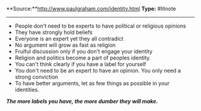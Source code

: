 ---
---
**Source:**http://www.paulgraham.com/identity.html
**Type:** #litnote 

----
- People don't need to be experts to have political or religious opinions
- They have strongly hold beliefs
- Everyone is an expert yet they all contradict
- No argument will grow as fast as religion
- Fruiful discussion only if you don't engage your identity
- Religion and politics become a part of peoples identity. 
- You can't think clearly if you have a label for yourself
- You don't need to be an expert to have an opinion. You only need a strong conviction
- To have better arguments, let as few things as possible in your identities.


***The more labels you have, the more dumber they will make.***